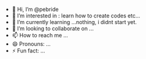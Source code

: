 - 👋 Hi, I’m @pebride
- 👀 I’m interested in : learn how to create codes etc...
- 🌱 I’m currently learning ...nothing, i didnt start yet.
- 💞️ I’m looking to collaborate on ...
- 📫 How to reach me ...
- 😄 Pronouns: ...
- ⚡ Fun fact: ...

<!---
pebride/pebride is a ✨ special ✨ repository because its `README.md` (this file) appears on your GitHub profile.
You can click the Preview link to take a look at your changes.
--->
